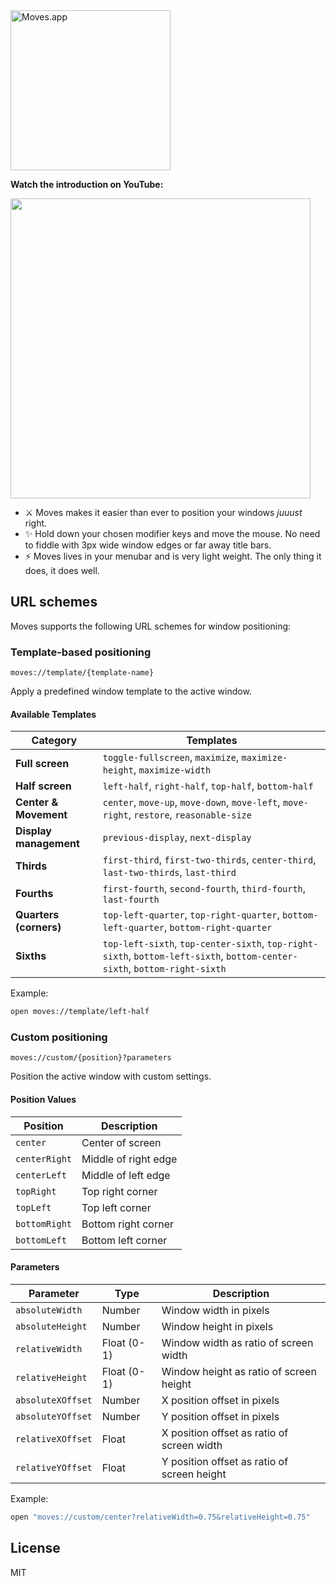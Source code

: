 <img src="https://s3.brnbw.com/AppIcon-512px-1f47lkdLKcbpBvUS5BPd44GqycBOYsuqi29ze15MtRqBukjm19pdECa2KYvz7PzKX8brpY5YhVnk962zoPi5CUygHEjR8WYqZLUX.png" width="256" height="256" alt="Moves.app" />

**Watch the introduction on YouTube:**

<div>
<a href="https://youtube.com/watch?v=YOzuhU9TEp8"><img src="https://img.youtube.com/vi/YOzuhU9TEp8/maxresdefault.jpg" width=480></a>
</div>

- ⚔️ Moves makes it easier than ever to position your windows _juuust_ right.
- ✨ Hold down your chosen modifier keys and move the mouse. No need to fiddle with 3px wide window edges or far away title bars.
- ⚡️ Moves lives in your menubar and is very light weight. The only thing it does, it does well.

## URL schemes

Moves supports the following URL schemes for window positioning:

### Template-based positioning

```
moves://template/{template-name}
```

Apply a predefined window template to the active window.

#### Available Templates

| Category | Templates |
|----------|-----------|
| **Full screen** | `toggle-fullscreen`, `maximize`, `maximize-height`, `maximize-width` |
| **Half screen** | `left-half`, `right-half`, `top-half`, `bottom-half` |
| **Center & Movement** | `center`, `move-up`, `move-down`, `move-left`, `move-right`, `restore`, `reasonable-size` |
| **Display management** | `previous-display`, `next-display` |
| **Thirds** | `first-third`, `first-two-thirds`, `center-third`, `last-two-thirds`, `last-third` |
| **Fourths** | `first-fourth`, `second-fourth`, `third-fourth`, `last-fourth` |
| **Quarters (corners)** | `top-left-quarter`, `top-right-quarter`, `bottom-left-quarter`, `bottom-right-quarter` |
| **Sixths** | `top-left-sixth`, `top-center-sixth`, `top-right-sixth`, `bottom-left-sixth`, `bottom-center-sixth`, `bottom-right-sixth` |

Example:
```sh
open moves://template/left-half
```

### Custom positioning

```
moves://custom/{position}?parameters
```

Position the active window with custom settings.

#### Position Values

| Position | Description |
|----------|-------------|
| `center` | Center of screen |
| `centerRight` | Middle of right edge |
| `centerLeft` | Middle of left edge |
| `topRight` | Top right corner |
| `topLeft` | Top left corner |
| `bottomRight` | Bottom right corner |
| `bottomLeft` | Bottom left corner |

#### Parameters

| Parameter | Type | Description |
|-----------|------|-------------|
| `absoluteWidth` | Number | Window width in pixels |
| `absoluteHeight` | Number | Window height in pixels |
| `relativeWidth` | Float (0-1) | Window width as ratio of screen width |
| `relativeHeight` | Float (0-1) | Window height as ratio of screen height |
| `absoluteXOffset` | Number | X position offset in pixels |
| `absoluteYOffset` | Number | Y position offset in pixels |
| `relativeXOffset` | Float | X position offset as ratio of screen width |
| `relativeYOffset` | Float | Y position offset as ratio of screen height |

Example:
```sh
open "moves://custom/center?relativeWidth=0.75&relativeHeight=0.75"
```

## License

MIT
